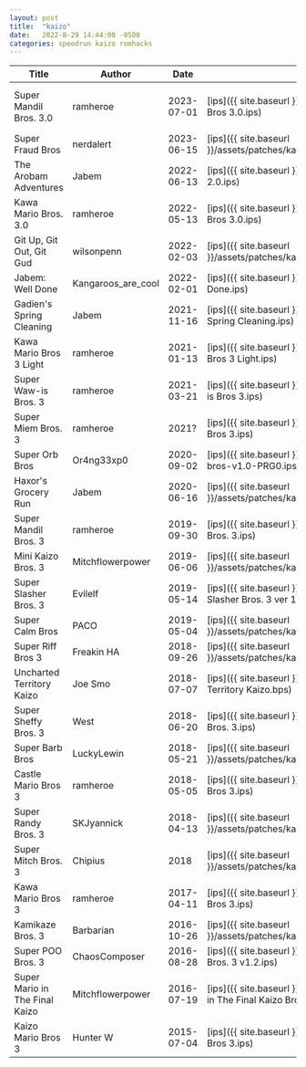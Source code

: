 ```yaml
---
layout: post
title:  "kaizo"
date:   2022-8-29 14:44:00 -0500
categories: speedrun kaizo romhacks
---
```


| Title | Author | Date | Patch | Link |
 ---- | ------ | ---- | ---- | ----- 
| Super Mandil Bros. 3.0 | ramheroe | 2023-07-01 | [ips]({{ site.baseurl }}/assets/patches/kaizo/Super Mandil Bros 3.0.ips) | [facebook.com](https://www.facebook.com/ramheroe/posts/1731252900647156/) [local]({{ site.baseurl }}{% link pages/super_wawis_bros_3.md %}) |
| Super Fraud Bros | nerdalert | 2023-06-15 | [ips]({{ site.baseurl }}/assets/patches/kaizo/Super_Fraud_Bros.ips) | [rh.net](https://www.romhacking.net/hacks/7880/) |
| The Arobam Adventures | Jabem | 2022-06-13 | [ips]({{ site.baseurl }}/assets/patches/kaizo/SMB3AA 2.0.ips) | [rh.net](https://www.romhacking.net/hacks/6511/) |
| Kawa Mario Bros. 3.0 | ramheroe | 2022-05-13 | [ips]({{ site.baseurl }}/assets/patches/kaizo/Kawa Mario Bros 3.0.ips) | |
| Git Up, Git Out, Git Gud | wilsonpenn | 2022-02-03 | [ips]({{ site.baseurl }}/assets/patches/kaizo/git_up_git_out_git_gud_v2_01.ips) | [rh.net](https://www.romhacking.net/hacks/6424/) |
| Jabem: Well Done | Kangaroos_are_cool | 2022-02-01 | [ips]({{ site.baseurl }}/assets/patches/kaizo/Jabem Well Done.ips) | [rh.net](https://www.romhacking.net/hacks/6562/) |
| Gadien's Spring Cleaning | Jabem | 2021-11-16 | [ips]({{ site.baseurl }}/assets/patches/kaizo/Gadiens Spring Cleaning.ips) | [rh.net](https://www.romhacking.net/hacks/6527/) |
| Kawa Mario Bros 3 Light | ramheroe | 2021-01-13 | [ips]({{ site.baseurl }}/assets/patches/kaizo/Kawa Mario Bros 3 Light.ips) | [rh.net](https://www.romhacking.net/hacks/5653/) |
| Super Waw-is Bros. 3 | ramheroe | 2021-03-21 | [ips]({{ site.baseurl }}/assets/patches/kaizo/Super Waw-is Bros 3.ips) | [local]({{ site.baseurl }}{% link pages/super_wawis_bros_3.md %}) |
| Super Miem Bros. 3 | ramheroe | 2021? | [ips]({{ site.baseurl }}/assets/patches/kaizo/Super Miem Bros 3.ips) | |
| Super Orb Bros | Or4ng33xp0 | 2020-09-02 | [ips]({{ site.baseurl }}/assets/patches/kaizo/super-orb-bros-v1.0-PRG0.ips) | [rh.net](https://www.romhacking.net/hacks/5384/) |
| Haxor's Grocery Run | Jabem | 2020-06-16 | [ips]({{ site.baseurl }}/assets/patches/kaizo/Haxor_Grocery_Run_2_0.ips) | [rh.net](https://www.romhacking.net/hacks/6523/) |
| Super Mandil Bros. 3 | ramheroe | 2019-09-30 | [ips]({{ site.baseurl }}/assets/patches/kaizo/Super Mandil Bros. 3.ips) | [rh.net](https://www.romhacking.net/hacks/4690/) |
| Mini Kaizo Bros. 3 | Mitchflowerpower | 2019-06-06 | [ips]({{ site.baseurl }}/assets/patches/kaizo/MiniKaizoBros.3 (PRG0).ips) | [rh.net](https://www.romhacking.net/hacks/4562/) |
| Super Slasher Bros. 3 | Evilelf | 2019-05-14 | [ips]({{ site.baseurl }}/assets/patches/kaizo/Super Slasher Bros. 3 ver 1.3.ips) | [rh.net](https://www.romhacking.net/hacks/4639/) |
| Super Calm Bros | PACO | 2019-05-04 | [ips]({{ site.baseurl }}/assets/patches/kaizo/Super_Calm_Bros_1.1.ips) | [rh.net](https://www.romhacking.net/hacks/4489/) |
| Super Riff Bros 3 | Freakin HA | 2018-09-26 | [ips]({{ site.baseurl }}/assets/patches/kaizo/Super_Riff_Bros._3 v1.21.ips) | [rh.net](https://www.romhacking.net/hacks/4144/) |
| Uncharted Territory Kaizo | Joe Smo | 2018-07-07 | [ips]({{ site.baseurl }}/assets/patches/kaizo/Uncharted Territory Kaizo.bps) | [rh.net](https://www.romhacking.net/hacks/4067/) |
| Super Sheffy Bros. 3 | West | 2018-06-20 | [ips]({{ site.baseurl }}/assets/patches/kaizo/Super Sheffy Bros. 3.ips) | [rh.net](https://www.romhacking.net/hacks/4047/) |
| Super Barb Bros | LuckyLewin | 2018-05-21 | [ips]({{ site.baseurl }}/assets/patches/kaizo/SuperBarbBros.ips) | [rh.net](https://www.romhacking.net/hacks/4004/) |
| Castle Mario Bros 3 | ramheroe | 2018-05-05 | [ips]({{ site.baseurl }}/assets/patches/kaizo/Castle Mario Bros 3.ips) | [rh.net](https://www.romhacking.net/hacks/3988/) |
| Super Randy Bros. 3 | SKJyannick | 2018-04-13 | [ips]({{ site.baseurl }}/assets/patches/kaizo/Super_Randy_Bros._3.ips) | [rh.net](https://www.romhacking.net/hacks/4701/) |
| Super Mitch Bros. 3 | Chipius | 2018 | [ips]({{ site.baseurl }}/assets/patches/kaizo/SuperMitchBros2.0.ips) | [rh.net](https://www.romhacking.net/hacks/4058/) |
| Kawa Mario Bros 3 | ramheroe | 2017-04-11 | [ips]({{ site.baseurl }}/assets/patches/kaizo/Kawa Mario Bros 3.ips) | [rh.net](https://www.romhacking.net/hacks/3438/) |
| Kamikaze Bros. 3 | Barbarian | 2016-10-26 | [ips]({{ site.baseurl }}/assets/patches/kaizo/KamikazeBros3.ips) | [rh.net](https://www.romhacking.net/hacks/3157/) |
| Super POO Bros. 3 | ChaosComposer | 2016-08-28 | [ips]({{ site.baseurl }}/assets/patches/kaizo/Super POO Bros. 3  v1.2.ips) | [rh.net](https://www.romhacking.net/hacks/3040/) |
| Super Mario in The Final Kaizo | Mitchflowerpower | 2016-07-19 | [ips]({{ site.baseurl }}/assets/patches/kaizo/Super Mario in The Final Kaizo Bros3.ips) | [rh.net](https://www.romhacking.net/hacks/2940/) |
| Kaizo Mario Bros 3 | Hunter W | 2015-07-04 | [ips]({{ site.baseurl }}/assets/patches/kaizo/Kaizo Mario Bros 3.ips) | [rh.net](https://www.romhacking.net/hacks/2477/) |

